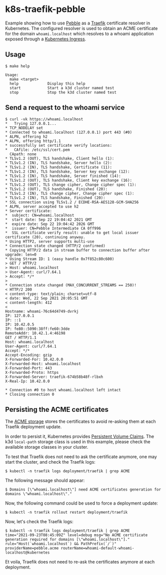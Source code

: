 # k8s-traefik-pebble

Example showing how to use [Pebble](https://github.com/letsencrypt/pebble#readme) as a [Traefik](https://github.com/traefik/traefik#readme) certificate resolver in Kubernetes. The configured resolver is used to obtain an ACME certificate for the domain `whoami.localhost` which resolves to a whoami application exposed through a [Kubernetes Ingress](https://kubernetes.io/docs/concepts/services-networking/ingress/). 

## Usage

```shell
$ make help

Usage:
  make <target>
  help             Display this help
  start            Start a k3d cluster named test
  stop             Stop the k3d cluster named test
```

## Send a request to the whoami service

```shell
$ curl -vk https://whoami.localhost
*   Trying 127.0.0.1...
* TCP_NODELAY set
* Connected to whoami.localhost (127.0.0.1) port 443 (#0)
* ALPN, offering h2
* ALPN, offering http/1.1
* successfully set certificate verify locations:
*   CAfile: /etc/ssl/cert.pem
  CApath: none
* TLSv1.2 (OUT), TLS handshake, Client hello (1):
* TLSv1.2 (IN), TLS handshake, Server hello (2):
* TLSv1.2 (IN), TLS handshake, Certificate (11):
* TLSv1.2 (IN), TLS handshake, Server key exchange (12):
* TLSv1.2 (IN), TLS handshake, Server finished (14):
* TLSv1.2 (OUT), TLS handshake, Client key exchange (16):
* TLSv1.2 (OUT), TLS change cipher, Change cipher spec (1):
* TLSv1.2 (OUT), TLS handshake, Finished (20):
* TLSv1.2 (IN), TLS change cipher, Change cipher spec (1):
* TLSv1.2 (IN), TLS handshake, Finished (20):
* SSL connection using TLSv1.2 / ECDHE-RSA-AES128-GCM-SHA256
* ALPN, server accepted to use h2
* Server certificate:
*  subject: CN=whoami.localhost
*  start date: Sep 22 19:04:42 2021 GMT
*  expire date: Sep 22 19:04:42 2026 GMT
*  issuer: CN=Pebble Intermediate CA 0ff996
*  SSL certificate verify result: unable to get local issuer certificate (20), continuing anyway.
* Using HTTP2, server supports multi-use
* Connection state changed (HTTP/2 confirmed)
* Copying HTTP/2 data in stream buffer to connection buffer after upgrade: len=0
* Using Stream ID: 1 (easy handle 0x7f852c80c600)
> GET / HTTP/2
> Host: whoami.localhost
> User-Agent: curl/7.64.1
> Accept: */*
>
* Connection state changed (MAX_CONCURRENT_STREAMS == 250)!
< HTTP/2 200
< content-type: text/plain; charset=utf-8
< date: Wed, 22 Sep 2021 20:05:51 GMT
< content-length: 412
<
Hostname: whoami-76c64d4749-dvrkj
IP: 127.0.0.1
IP: ::1
IP: 10.42.0.5
IP: fe80::5090:38ff:fe60:3dde
RemoteAddr: 10.42.1.4:46198
GET / HTTP/1.1
Host: whoami.localhost
User-Agent: curl/7.64.1
Accept: */*
Accept-Encoding: gzip
X-Forwarded-For: 10.42.0.0
X-Forwarded-Host: whoami.localhost
X-Forwarded-Port: 443
X-Forwarded-Proto: https
X-Forwarded-Server: traefik-674b58b48f-rlbxh
X-Real-Ip: 10.42.0.0

* Connection #0 to host whoami.localhost left intact
* Closing connection 0 
```

## Persisting the ACME certificates

The [ACME storage](https://doc.traefik.io/traefik/v2.5/https/acme/#storage) stores the certificates to avoid re-asking them at each Traefik deployment update.

In order to persist it, Kubernetes provides [Persistent Volume Claims](https://kubernetes.io/docs/concepts/storage/persistent-volumes/).
The k3d `local-path` storage class is used in this example, please check the available storage classes in your cluster.

To test that Traefik does not need to ask the certificate anymore, one may start the cluster, and check the Traefik logs:

```shell
$ kubectl -n traefik logs deployment/traefik | grep ACME
```

The following message should appear:

```shell
$ Domains [\"whoami.localhost\"] need ACME certificates generation for domains \"whoami.localhost\"."
```

Now, the following command could be used to force a deployment update:

```shell
$ kubectl -n traefik rollout restart deployment/traefik
```

Now, let's check the Traefik logs:

```shell
$ kubectl -n traefik logs deployment/traefik | grep ACME
time="2021-09-23T08:45:09Z" level=debug msg="No ACME certificate generation required for domains [\"whoami.localhost\"]." rule="Host(`whoami.localhost`) && PathPrefix(`/`)" providerName=pebble.acme routerName=whoami-default-whoami-localhost@kubernetes
```

Et voila, Traefik does not need to re-ask the certificates anymore at each deployment. 

